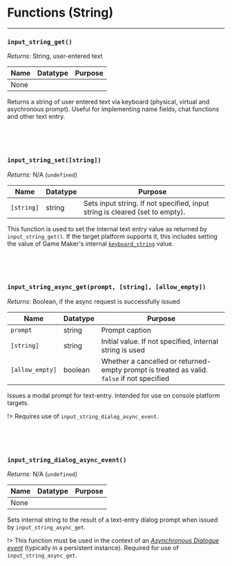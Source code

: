 # Functions (String)

---

### `input_string_get()`

*Returns:* String, user-entered text

|Name           |Datatype|Purpose                                                                                   |
|---------------|--------|------------------------------------------------------------------------------------------|
|None         | |

Returns a string of user entered text via keyboard (physical, virtual and asychronous prompt). Useful for implementing name fields, chat functions and other text entry.

&nbsp;

&nbsp;

### `input_string_set([string])`

*Returns:* N/A (`undefined`)

|Name           |Datatype|Purpose                                                                                   |
|---------------|--------|------------------------------------------------------------------------------------------|
|`[string]`     |string  |Sets input string. If not specified, input string is cleared (set to empty).              |

This function is used to set the internal text entry value as returned by `input_string_get()`. If the target platform supports it, this includes setting the value of Game Maker's internal [`keyboard_string`](https://manual.yoyogames.com/GameMaker_Language/GML_Reference/Game_Input/Keyboard_Input/keyboard_string.htm) value.

&nbsp;

&nbsp;

### `input_string_async_get(prompt, [string], [allow_empty])`

*Returns:* Boolean, if the async request is successfully issued

|Name           |Datatype|Purpose                                                                                   |
|---------------|--------|------------------------------------------------------------------------------------------|
|`prompt`       |string  |Prompt caption                                                                            |
|`[string]`     |string  |Initial value. If not specified, internal string is used                                  |
|`[allow_empty]`|boolean |Whether a cancelled or returned-empty prompt is treated as valid. `false` if not specified|

Issues a modal prompt for text-entry. Intended for use on console platform targets. 

!>  Requires use of `input_string_dialog_async_event`.

&nbsp;

&nbsp;

### `input_string_dialog_async_event()`

*Returns:* N/A (`undefined`)

|Name           |Datatype|Purpose                                                                                   |
|---------------|--------|------------------------------------------------------------------------------------------|
|None         | |

Sets internal string to the result of a text-entry dialog prompt when issued by `input_string_async_get`.

!> This function must be used in the context of an [_Asynchronous Dialogue event_](https://manual.yoyogames.com/The_Asset_Editors/Object_Properties/Async_Events/Dialog.htm) (typically in a persistent instance). Required for use of `input_string_async_get`.
